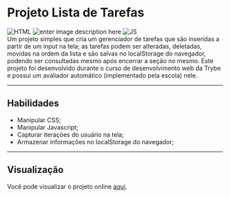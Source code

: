 # Projeto Lista de Tarefas
![HTML](https://img.shields.io/badge/HTML5-E34F26?style=for-the-badge&logo=html5&logoColor=white) ![enter image description here](https://img.shields.io/badge/CSS3-1572B6?style=for-the-badge&logo=css3&logoColor=white) ![JS](https://img.shields.io/badge/JavaScript-323330?style=for-the-badge&logo=javascript&logoColor=F7DF1E)
<br>
Um projeto simples que cria um gerenciador de tarefas que são inseridas a partir de um input na tela; as tarefas podem ser alteradas, deletadas, movidas na ordem da lista e são salvas no localStorage do navegador, podendo ser consultadas mesmo após encerrar a seção no mesmo. Este projeto foi desenvolvido durante o curso de desenvolvimento web da Trybe e possui um avaliador automático (implementado pela escola) nele.

---

## Habilidades

- Manipular CSS;
- Manipular Javascript;
- Capturar iterações do usuário na tela;
- Armazenar informações no localStorage do navegador;

---

## Visualização
Você pode visualizar o projeto online [aqui](https://lucash-paz.github.io/todo-list).
